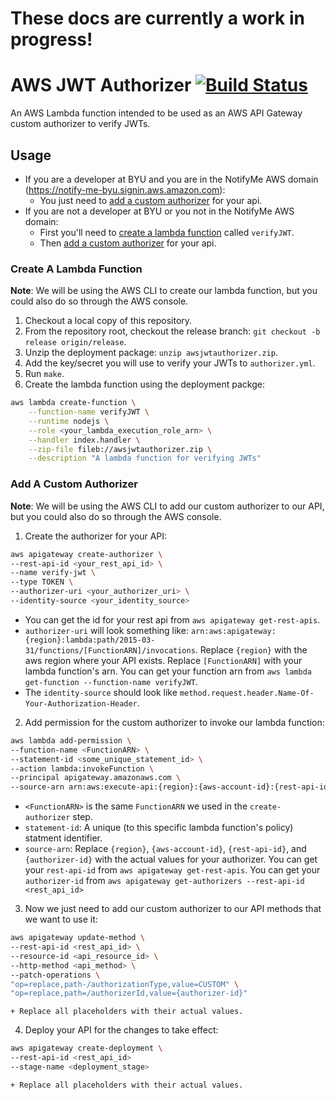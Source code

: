 # These docs are currently a work in progress!

# AWS JWT Authorizer [![Build Status](https://circleci.com/gh/byu-oit-appdev/aws-jwt-auth.svg?style=shield)](https://circleci.com/gh/byu-oit-appdev/aws-jwt-auth)

An AWS Lambda function intended to be used as an AWS API Gateway custom authorizer to verify JWTs.

## Usage

- If you are a developer at BYU and you are in the NotifyMe AWS domain (https://notify-me-byu.signin.aws.amazon.com):
    + You just need to [add a custom authorizer](#add-a-custom-authorizer) for your api.
- If you are not a developer at BYU or you not in the NotifyMe AWS domain:
    + First you'll need to [create a lambda function](#create-a-lambda-function) called `verifyJWT`.
    + Then [add a custom authorizer](#add-a-custom-authorizer) for your api.

### Create A Lambda Function

**Note**: We will be using the AWS CLI to create our lambda function, but you could also do so through the AWS console.

1. Checkout a local copy of this repository.
2. From the repository root, checkout the release branch: `git checkout -b release origin/release`.
3. Unzip the deployment package: `unzip awsjwtauthorizer.zip`.
4. Add the key/secret you will use to verify your JWTs to `authorizer.yml`.
5. Run `make`.
6. Create the lambda function using the deployment packge:
```bash
aws lambda create-function \
    --function-name verifyJWT \
    --runtime nodejs \
    --role <your_lambda_execution_role_arn> \
    --handler index.handler \
    --zip-file fileb://awsjwtauthorizer.zip \
    --description "A lambda function for verifying JWTs"
```

### Add A Custom Authorizer

**Note**: We will be using the AWS CLI to add our custom authorizer to our API, but you could also do so through the AWS console.

1. Create the authorizer for your API:
```bash
aws apigateway create-authorizer \
--rest-api-id <your_rest_api_id> \
--name verify-jwt \
--type TOKEN \
--authorizer-uri <your_authorizer_uri> \
--identity-source <your_identity_source>
```

+ You can get the id for your rest api from `aws apigateway get-rest-apis`.
+ `authorizer-uri` will look something like: `arn:aws:apigateway:{region}:lambda:path/2015-03-31/functions/[FunctionARN]/invocations`. Replace `{region}` with the aws region where your API exists. Replace `[FunctionARN]` with your lambda function's arn. You can get your function arn from `aws lambda get-function --function-name verifyJWT`.
+ The `identity-source` should look like `method.request.header.Name-Of-Your-Authorization-Header`.
2. Add permission for the custom authorizer to invoke our lambda function:
```bash
aws lambda add-permission \
--function-name <FunctionARN> \
--statement-id <some_unique_statement_id> \
--action lambda:invokeFunction \
--principal apigateway.amazonaws.com \
--source-arn arn:aws:execute-api:{region}:{aws-account-id}:{rest-api-id}/authorizers/{authorizer-id}
```

   + `<FunctionARN>` is the same `FunctionARN` we used in the `create-authorizer` step.
   + `statement-id`: A unique (to this specific lambda function's policy) statment identifier.
   + `source-arn`: Replace `{region}`, `{aws-account-id}`, `{rest-api-id}`, and `{authorizer-id}` with the actual values for your authorizer. You can get your `rest-api-id` from `aws apigateway get-rest-apis`. You can get your `authorizer-id` from `aws apigateway get-authorizers --rest-api-id <rest_api_id>`
3. Now we just need to add our custom authorizer to our API methods that we want to use it:
```bash
aws apigateway update-method \
--rest-api-id <rest_api_id> \
--resource-id <api_resource_id> \
--http-method <api_method> \
--patch-operations \
"op=replace,path-/authorizationType,value=CUSTOM" \
"op=replace,path=/authorizerId,value={authorizer-id}"
```

    + Replace all placeholders with their actual values.
4. Deploy your API for the changes to take effect:
```bash
aws apigateway create-deployment \
--rest-api-id <rest_api_id>
--stage-name <deployment_stage>
```

    + Replace all placeholders with their actual values.
